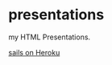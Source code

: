 presentations
=============

my HTML Presentations.

[sails on Heroku](http://rkjun.undefined.kr/presentations/sails-on-heroku/)
